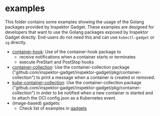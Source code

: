 # examples

This folder contains some examples showing the usage of the Golang
packages provided by Inspektor Gadget. These examples are designed for
developers that want to use the Golang packages exposed by Inspektor
Gadget directly. End-users do not need this and can use `kubectl-gadget`
or `ig` directly.

- [container-hook](container-hook/): Use of the container-hook package to
  - receive notifications when a container starts or terminates
  - execute PreStart and PostStop hooks
- [container-collection](container-collection/): Use the
  container-collection package
  ("github.com/inspektor-gadget/inspektor-gadget/pkg/container-collection") to
  print a message when a container is created or removed.
- [kube-container-collection](kube-container-collection/): Use the
  container-collection package
  ("github.com/inspektor-gadget/inspektor-gadget/pkg/container-collection") in
  order to be notified when a new container is started and to attach the
  OCI config.json as a Kubernetes event.
- (image-based) gadgets:
  - Check list of examples in [gadgets](gadgets)
